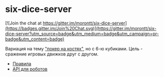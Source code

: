 # six-dice-server

[![Join the chat at https://gitter.im/morontt/six-dice-server](https://badges.gitter.im/Join%20Chat.svg)](https://gitter.im/morontt/six-dice-server?utm_source=badge&utm_medium=badge&utm_campaign=pr-badge&utm_content=badge)

Вариация на тему ["покер на костях"](https://ru.wikipedia.org/wiki/%D0%9F%D0%BE%D0%BA%D0%B5%D1%80_%D0%BD%D0%B0_%D0%BA%D0%BE%D1%81%D1%82%D1%8F%D1%85),
но с 6-ю кубиками. Цель - сражение игровых движков друг с другом.

- [Правила](./doc/RULES.md)
- [API для роботов](./doc/API.md)
